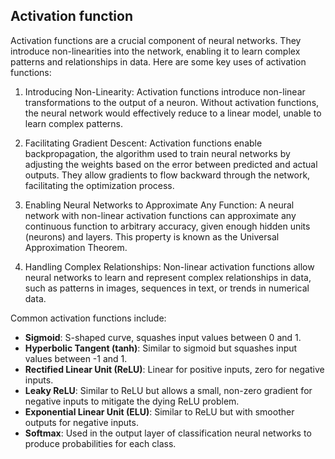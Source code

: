## Activation function

Activation functions are a crucial component of neural networks. They introduce non-linearities into the network, enabling it to learn complex patterns and relationships in data. Here are some key uses of activation functions:

1. Introducing Non-Linearity: Activation functions introduce non-linear transformations to the output of a neuron. Without activation functions, the neural network would effectively reduce to a linear model, unable to learn complex patterns.

2. Facilitating Gradient Descent: Activation functions enable backpropagation, the algorithm used to train neural networks by adjusting the weights based on the error between predicted and actual outputs. They allow gradients to flow backward through the network, facilitating the optimization process.

3. Enabling Neural Networks to Approximate Any Function: A neural network with non-linear activation functions can approximate any continuous function to arbitrary accuracy, given enough hidden units (neurons) and layers. This property is known as the Universal Approximation Theorem.

4. Handling Complex Relationships: Non-linear activation functions allow neural networks to learn and represent complex relationships in data, such as patterns in images, sequences in text, or trends in numerical data.

Common activation functions include:
- **Sigmoid**: S-shaped curve, squashes input values between 0 and 1.
- **Hyperbolic Tangent (tanh)**: Similar to sigmoid but squashes input values between -1 and 1.
- **Rectified Linear Unit (ReLU)**: Linear for positive inputs, zero for negative inputs.
- **Leaky ReLU**: Similar to ReLU but allows a small, non-zero gradient for negative inputs to mitigate the dying ReLU problem.
- **Exponential Linear Unit (ELU)**: Similar to ReLU but with smoother outputs for negative inputs.
- **Softmax**: Used in the output layer of classification neural networks to produce probabilities for each class.
